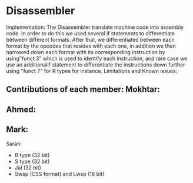 # Disassembler
Implementation:
  The Disassembler translate machine code into assembly code. In order to do this we used several if statements to differentiate between different formats. After that, 
  we differentiated between each format by the opcodes that resides with each one, in addition we then narrowed down each format with its corresponding instruction by
  using"funct 3" which is used to identify each instruction, and rare case we use an additionalif statement to  differentiate the instructions down further using "funct 7"
  for R types for instance.
Limitations and Known issues:

Contributions of each member:
Mokhtar:
  -
Ahmed:
  -
Mark:
  -
Sarah:
  - B type (32 bit)
  - S type (32 bit)
  - Jal (32 bit)
  - Swsp (CSS format) and Lwsp (16 bit)
